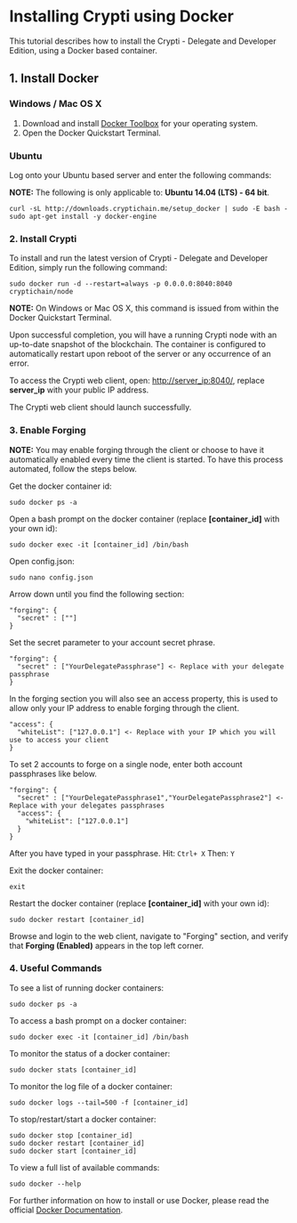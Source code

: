 # Installing Crypti using Docker

This tutorial describes how to install the Crypti - Delegate and Developer Edition, using a Docker based container.

## 1. Install Docker

### Windows / Mac OS X

1. Download and install [Docker Toolbox](https://www.docker.com/docker-toolbox) for your operating system.
2. Open the Docker Quickstart Terminal.

### Ubuntu

Log onto your Ubuntu based server and enter the following commands:

**NOTE:** The following is only applicable to: **Ubuntu 14.04 (LTS) - 64 bit**.

```
curl -sL http://downloads.cryptichain.me/setup_docker | sudo -E bash -
sudo apt-get install -y docker-engine
```

### 2. Install Crypti

To install and run the latest version of Crypti - Delegate and Developer Edition, simply run the following command:

```
sudo docker run -d --restart=always -p 0.0.0.0:8040:8040 cryptichain/node
```

**NOTE:** On Windows or Mac OS X, this command is issued from within the Docker Quickstart Terminal.

Upon successful completion, you will have a running Crypti node with an up-to-date snapshot of the blockchain. The container is configured to automatically restart upon reboot of the server or any occurrence of an error.

To access the Crypti web client, open: [http://server_ip:8040/](http://server_ip:8040/), replace **server_ip** with your public IP address.

The Crypti web client should launch successfully.

### 3. Enable Forging

**NOTE:** You may enable forging through the client or choose to have it automatically enabled every time the client is started. To have this process automated, follow the steps below.

Get the docker container id:

```
sudo docker ps -a
```

Open a bash prompt on the docker container (replace **[container_id]** with your own id):

```
sudo docker exec -it [container_id] /bin/bash
```

Open config.json:

```
sudo nano config.json
```

Arrow down until you find the following section:

```
"forging": {
  "secret" : [""]
}
```

Set the secret parameter to your account secret phrase.

```
"forging": {
  "secret" : ["YourDelegatePassphrase"] <- Replace with your delegate passphrase
}
```

In the forging section you will also see an access property, this is used to allow only your IP address to enable forging through the client.

```
"access": {
  "whiteList": ["127.0.0.1"] <- Replace with your IP which you will use to access your client
}
```

To set 2 accounts to forge on a single node, enter both account passphrases like below.

```
"forging": {
  "secret" : ["YourDelegatePassphrase1","YourDelegatePassphrase2"] <- Replace with your delegates passphrases
  "access": {
    "whiteList": ["127.0.0.1"]
  }
}
```

After you have typed in your passphrase. Hit: `Ctrl+ X` Then: `Y`

Exit the docker container:

```
exit
```

Restart the docker container (replace **[container_id]** with your own id):

```
sudo docker restart [container_id]
```

Browse and login to the web client, navigate to "Forging" section, and verify that **Forging (Enabled)** appears in the top left corner.

### 4. Useful Commands

To see a list of running docker containers:

```
sudo docker ps -a
```

To access a bash prompt on a docker container:

```
sudo docker exec -it [container_id] /bin/bash
```

To monitor the status of a docker container:

```
sudo docker stats [container_id]
```

To monitor the log file of a docker container:

```
sudo docker logs --tail=500 -f [container_id]
```

To stop/restart/start a docker container:

```
sudo docker stop [container_id]
sudo docker restart [container_id]
sudo docker start [container_id]
```

To view a full list of available commands:

```
sudo docker --help
```

For further information on how to install or use Docker, please read the official [Docker Documentation](http://docs.docker.com/).
